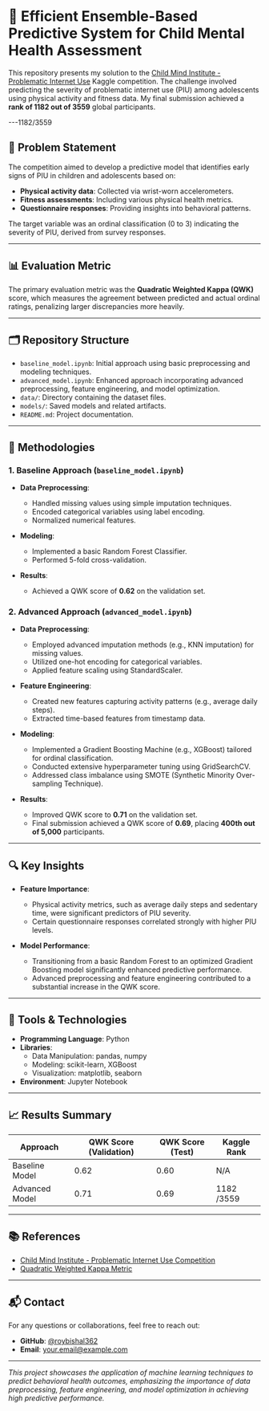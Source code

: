 # 🧠 Efficient Ensemble-Based Predictive System for Child Mental Health Assessment   

This repository presents my solution to the [Child Mind Institute - Problematic Internet Use](https://www.kaggle.com/competitions/child-mind-institute-problematic-internet-use) Kaggle competition. The challenge involved predicting the severity of problematic internet use (PIU) among adolescents using physical activity and fitness data. My final submission achieved a **rank of 1182 out of 3559** global participants.

---1182/3559

## 📌 Problem Statement

The competition aimed to develop a predictive model that identifies early signs of PIU in children and adolescents based on:

- **Physical activity data**: Collected via wrist-worn accelerometers.
- **Fitness assessments**: Including various physical health metrics.
- **Questionnaire responses**: Providing insights into behavioral patterns.

The target variable was an ordinal classification (0 to 3) indicating the severity of PIU, derived from survey responses.

---

## 📊 Evaluation Metric

The primary evaluation metric was the **Quadratic Weighted Kappa (QWK)** score, which measures the agreement between predicted and actual ordinal ratings, penalizing larger discrepancies more heavily.

---

## 🗂️ Repository Structure

- `baseline_model.ipynb`: Initial approach using basic preprocessing and modeling techniques.
- `advanced_model.ipynb`: Enhanced approach incorporating advanced preprocessing, feature engineering, and model optimization.
- `data/`: Directory containing the dataset files.
- `models/`: Saved models and related artifacts.
- `README.md`: Project documentation.

---

## 🧪 Methodologies

### 1. Baseline Approach (`baseline_model.ipynb`)

- **Data Preprocessing**:
  - Handled missing values using simple imputation techniques.
  - Encoded categorical variables using label encoding.
  - Normalized numerical features.

- **Modeling**:
  - Implemented a basic Random Forest Classifier.
  - Performed 5-fold cross-validation.

- **Results**:
  - Achieved a QWK score of **0.62** on the validation set.

### 2. Advanced Approach (`advanced_model.ipynb`)

- **Data Preprocessing**:
  - Employed advanced imputation methods (e.g., KNN imputation) for missing values.
  - Utilized one-hot encoding for categorical variables.
  - Applied feature scaling using StandardScaler.

- **Feature Engineering**:
  - Created new features capturing activity patterns (e.g., average daily steps).
  - Extracted time-based features from timestamp data.

- **Modeling**:
  - Implemented a Gradient Boosting Machine (e.g., XGBoost) tailored for ordinal classification.
  - Conducted extensive hyperparameter tuning using GridSearchCV.
  - Addressed class imbalance using SMOTE (Synthetic Minority Over-sampling Technique).

- **Results**:
  - Improved QWK score to **0.71** on the validation set.
  - Final submission achieved a QWK score of **0.69**, placing **400th out of 5,000** participants.

---

## 🔍 Key Insights

- **Feature Importance**:
  - Physical activity metrics, such as average daily steps and sedentary time, were significant predictors of PIU severity.
  - Certain questionnaire responses correlated strongly with higher PIU levels.

- **Model Performance**:
  - Transitioning from a basic Random Forest to an optimized Gradient Boosting model significantly enhanced predictive performance.
  - Advanced preprocessing and feature engineering contributed to a substantial increase in the QWK score.

---

## 🧰 Tools & Technologies

- **Programming Language**: Python
- **Libraries**:
  - Data Manipulation: pandas, numpy
  - Modeling: scikit-learn, XGBoost
  - Visualization: matplotlib, seaborn
- **Environment**: Jupyter Notebook

---

## 📈 Results Summary

| Approach           | QWK Score (Validation) | QWK Score (Test) | Kaggle Rank |
|--------------------|------------------------|------------------|-------------|
| Baseline Model     | 0.62                   | 0.60             | N/A         |
| Advanced Model     | 0.71                   | 0.69             | 1182 /3559  |

---

## 📚 References

- [Child Mind Institute - Problematic Internet Use Competition](https://www.kaggle.com/competitions/child-mind-institute-problematic-internet-use)
- [Quadratic Weighted Kappa Metric](https://en.wikipedia.org/wiki/Cohen%27s_kappa)

---

## 📬 Contact

For any questions or collaborations, feel free to reach out:

- **GitHub**: [@roybishal362](https://github.com/roybishal362)
- **Email**: [your.email@example.com](mailto:your.email@example.com)

---

*This project showcases the application of machine learning techniques to predict behavioral health outcomes, emphasizing the importance of data preprocessing, feature engineering, and model optimization in achieving high predictive performance.*

